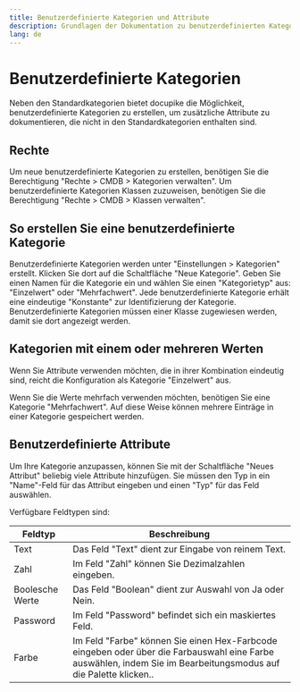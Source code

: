 ```yaml
---
title: Benutzerdefinierte Kategorien und Attribute
description: Grundlagen der Dokumentation zu benutzerdefinierten Kategorien und Attributen
lang: de
---
```


# Benutzerdefinierte Kategorien

Neben den Standardkategorien bietet docupike die Möglichkeit, benutzerdefinierte Kategorien zu erstellen, um zusätzliche Attribute zu dokumentieren, die nicht in den Standardkategorien enthalten sind.

## Rechte

Um neue benutzerdefinierte Kategorien zu erstellen, benötigen Sie die Berechtigung "Rechte > CMDB > Kategorien verwalten".
Um benutzerdefinierte Kategorien Klassen zuzuweisen, benötigen Sie die Berechtigung "Rechte > CMDB > Klassen verwalten".

## So erstellen Sie eine benutzerdefinierte Kategorie

Benutzerdefinierte Kategorien werden unter "Einstellungen > Kategorien" erstellt. Klicken Sie dort auf die Schaltfläche "Neue Kategorie". Geben Sie einen Namen für die Kategorie ein und wählen Sie einen "Kategorietyp" aus: "Einzelwert" oder "Mehrfachwert". Jede benutzerdefinierte Kategorie erhält eine eindeutige "Konstante" zur Identifizierung der Kategorie. Benutzerdefinierte Kategorien müssen einer Klasse zugewiesen werden, damit sie dort angezeigt werden.

## Kategorien mit einem oder mehreren Werten

Wenn Sie Attribute verwenden möchten, die in ihrer Kombination eindeutig sind, reicht die Konfiguration als Kategorie "Einzelwert" aus.

Wenn Sie die Werte mehrfach verwenden möchten, benötigen Sie eine Kategorie "Mehrfachwert". Auf diese Weise können mehrere Einträge in einer Kategorie gespeichert werden.

## Benutzerdefinierte Attribute

Um Ihre Kategorie anzupassen, können Sie mit der Schaltfläche "Neues Attribut" beliebig viele Attribute hinzufügen. Sie müssen den Typ in ein "Name"-Feld für das Attribut eingeben und einen "Typ" für das Feld auswählen.

Verfügbare Feldtypen sind:

| Feldtyp  | Beschreibung |
| --- | --- |
| Text | Das Feld "Text" dient zur Eingabe von reinem Text. |
| Zahl | Im Feld "Zahl" können Sie Dezimalzahlen eingeben. |
| Boolesche Werte | Das Feld "Boolean" dient zur Auswahl von Ja oder Nein. |
| Password | Im Feld "Password" befindet sich ein maskiertes Feld. |
| Farbe | Im Feld "Farbe" können Sie einen Hex-Farbcode eingeben oder über die Farbauswahl eine Farbe auswählen, indem Sie im Bearbeitungsmodus auf die Palette klicken.. |
